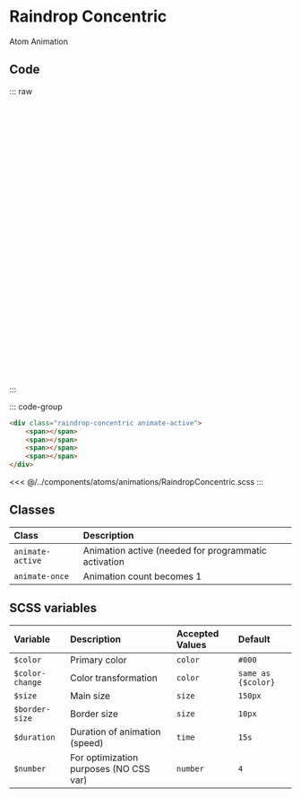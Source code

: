 # Raindrop Concentric
<Badge type="tip">Atom</Badge> <Badge type="info">Animation</Badge>

## Code

::: raw
<div class="dev-section" style="height: 500px">
    <div class="raindrop-concentric animate-active">
        <span></span>
        <span></span>
        <span></span>
        <span></span>
    </div>
</div>
:::

::: code-group
```html
<div class="raindrop-concentric animate-active">
    <span></span>
    <span></span>
    <span></span>
    <span></span>
</div>
```
<<< @/../components/atoms/animations/RaindropConcentric.scss
:::

## Classes

| Class            | Description                                          |
|:-----------------|:-----------------------------------------------------|
| `animate-active` | Animation active (needed for programmatic activation |
| `animate-once`   | Animation count becomes 1                            |

## SCSS variables

| Variable        | Description                             | Accepted Values | Default            |
|:----------------|:----------------------------------------|:----------------|:-------------------|
| `$color`        | Primary color                           | `color`         | `#000`             |
| `$color-change` | Color transformation                    | `color`         | `same as {$color}` |
| `$size`         | Main size                               | `size`          | `150px`            |
| `$border-size`  | Border size                             | `size`          | `10px`             |
| `$duration`     | Duration of animation (speed)           | `time`          | `15s`              |
| `$number`       | For optimization purposes (NO CSS var)  | `number`        | `4`                | 

<style lang="scss">
@use "docs/theme.scss" as theme;
@use "components/atoms/animations/RaindropConcentric.scss" as * with (
    $color: theme.$primary-color,
    $color-change: theme.$secondary-color,
);
</style>